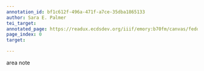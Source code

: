 ```yaml
---
annotation_id: bf1c612f-496a-471f-a7ce-35dba1865133
author: Sara E. Palmer
tei_target: 
annotated_page: https://readux.ecdsdev.org/iiif/emory:b70fm/canvas/fedora:emory:gz698
page_index: 0
target: 

---
```

<p>area note</p>